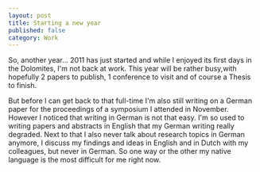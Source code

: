 ```yaml
---
layout: post
title: Starting a new year
published: false
category: Work
---
```


So, another year... 2011 has just started and while I enjoyed its first 
days in the Dolomites, I'm not back at work. This year will be rather 
busy,with hopefully 2 papers to publish, 1 conference to visit and 
of course a Thesis to finish.

But before I can get back to that full-time I'm also still writing on
a German paper for the proceedings of a symposium I attended
in November. However I noticed that writing in German is not that 
easy. I'm so used to writing papers and abstracts in English that my 
German writing really degraded. Next to that I also never talk about
research topics in German anymore, I discuss my findings and ideas
in English and in Dutch with my colleagues, but never in German.
So one way or the other my native language is the most difficult 
for me right now.


